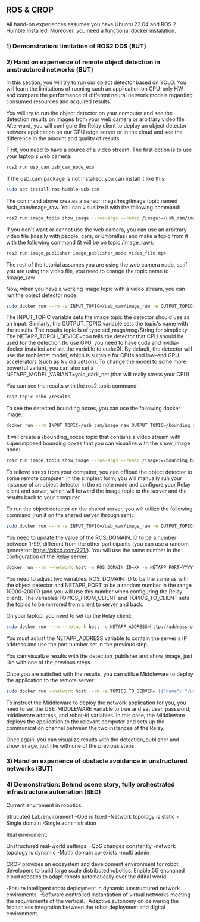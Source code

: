 ## ROS & CROP

All hand-on experiences assumes you have Ubuntu 22.04 and ROS 2 Humble installed. Moreover, you need a functional docker instalation.

### 1) Demonstration: limitation of ROS2 DDS (BUT)
### 2) Hand on experience of remote object detection in unstructured networks (BUT)

In this section, you will try to run our object detector based on YOLO. You will learn the limitations of running such an application on CPU-only HW and compare the performance of different neural network models regarding consumed resources and acquired results. 

You will try to run the object detector on your computer and see the detection results on images from your web camera or arbitrary video file. Afterward, you will configure the Relay client to deploy an object detector network application on our GPU edge server or in the cloud and see the difference in the amount and quality of results.

First, you need to have a source of a video stream. The first option is to use your laptop's web camera: 

```bash 
ros2 run usb_cam usb_cam_node_exe
```

If the usb_cam package is not installed, you can install it like this:

```bash 
sudo apt install ros-humble-usb-cam
```

The command above creates a sensor_msgs/msg/Image topic named /usb_cam/image_raw. You can visualize it with the following command:

```bash 
ros2 run image_tools show_image --ros-args --remap /image:=/usb_cam/image_raw
```

If you don't want or cannot use the web camera, you can use an arbitrary video file (ideally with people, cars, or umbrellas) and make a topic from it with the following command (it will be on topic /image_raw):

```bash 
ros2 run image_publisher image_publisher_node video_file.mp4
```

The rest of the tutorial assumes you are using the web camera node, so if you are using the video file, you need to change the topic name to /image_raw

Now, when you have a working image topic with a video stream, you can run the object detector node:

```bash 
sudo docker run --rm -e INPUT_TOPIC=/usb_cam/image_raw -e OUTPUT_TOPIC=/results -e NETAPP_TORCH_DEVICE=cpu  but5gera/ros_object_detection:0.3.0
```

The INPUT_TOPIC variable sets the image topic the detector should use as an input. Similarly, the OUTPUT_TOPIC variable sets the topic's name with the results. The results topic is of type std_msgs/msg/String for simplicity. The NETAPP_TORCH_DEVICE=cpu tells the detector that CPU should be used for the detection (to use GPU, you need to have cuda and nvidia-docker installed and set the variable to cuda:0). By default, the detector will use the mobilenet model, which is suitable for CPUs and low-end GPU accelerators (such as Nvidia Jetson). To change the model to some more powerful variant, you can also set a NETAPP_MODEL_VARIANT=yolo_dark_net (that will really stress your CPU).

You can see the results with the ros2 topic command:

```bash 
ros2 topic echo /results
```

To see the detected bounding boxes, you can use the following docker image: 

```bash 
docker run --rm INPUT_TOPIC=/usb_cam/image_raw OUTPUT_TOPIC=/bounding_boxes but5gera/detection_publisher:1.0.0
```

It will create a /bounding_boxes topic that contains a video stream with superimposed bounding boxes that you can visualize with the show_image node:

```bash 
ros2 run image_tools show_image --ros-args --remap /image:=/bounding_boxes
```

To relieve stress from your computer, you can offload the object detector to some remote computer. In the simplest form, you will manually run your instance of an object detector in the remote node and configure your Relay client and server, which will forward the image topic to the server and the results back to your computer. 

To run the object detector on the shared server, you will utilize the following command (run it on the shared server through ssh):

```bash 
sudo docker run --rm -e INPUT_TOPIC=/usb_cam/image_raw -e OUTPUT_TOPIC=/results -e ROS_DOMAIN_ID=XX but5gera/ros_object_detection:0.3.0
```

You need to update the value of the ROS_DOMAIN_ID to be a number between 1-99, different from the other participants (you can use a random generator: https://xkcd.com/221/). You will use the same number in the configuration of the Relay server:

```bash 
docker run --rm --network host -e ROS_DOMAIN_ID=XX -e NETAPP_PORT=YYYYY --rm --network host -e TOPICS_FROM_CLIENT='[{"name": "/usb_cam/image_raw", "type": "sensor_msgs/msg/Image"}]' -e TOPICS_TO_CLIENT='[{"name": "/results", "type": "std_msgs/msg/String"}]' but5gera/ros2_relay_server:1.3.2
```

You need to adjust two variables: ROS_DOMAIN_ID to be the same as with the object detector and NETAPP_PORT to be a random number in the range 10000-20000 (and you will use this number when configuring the Relay client). The variables TOPICS_FROM_CLIENT and TOPICS_TO_CLIENT sets the topics to be mirrored from client to server and back.

On your laptop, you need to set up the Relay client:

```bash 
sudo docker run --rm --network host -e NETAPP_ADDRESS=http://address-of-server:YYYYY -e TOPICS_TO_SERVER='[{"name": "/usb_cam/image_raw", "type": "sensor_msgs/msg/Image"}]' -e TOPICS_FROM_SERVER='[{"name": "/results", "type": "std_msgs/msg/String"}]'  but5gera/ros2_relay_client:1.3.0
```

You must adjust the NETAPP_ADDRESS variable to contain the server's IP address and use the port number set in the previous step.

You can visualize results with the detection_publisher and show_image, just like with one of the previous steps.

Once you are satisfied with the results, you can utilize Middleware to deploy the application to the remote server:

```bash 
sudo docker run --network host --rm -e TOPICS_TO_SERVER='[{"name": "/usb_cam/image_raw", "type": "sensor_msgs/msg/Image"}]' -e TOPICS_FROM_SERVER='[{"name": "/results", "type": "std_msgs/msg/String"}]' -e USE_MIDDLEWARE=true -e MIDDLEWARE_USER=GUID_USER -e MIDDLEWARE_PASSWORD=PASS -e MIDDLEWARE_TASK_ID=TBA -e MIDDLEWARE_ADDRESS=server-ip:server-port -e MIDDLEWARE_ROBOT_ID=ROBOT-ID but5gera/ros2_relay_client:1.3.0
```

To instruct the Middleware to deploy the network application for you, you need to set the USE_MIDDLEWARE variable to true and set user, password, middleware address, and robot-id variables. In this case, the Middleware deploys the application to the relevant computer and sets up the communication channel between the two instances of the Relay. 
 
Once again, you can visualize results with the detection_publisher and show_image, just like with one of the previous steps.

### 3) Hand on experience of obstacle avoidance in unstructured networks (BUT)
### 4) Demonstration: Behind scene story, fully orchestrated infrastructure automation (BED)

Current enviroment in robotics:

Strucuted Lab/environment
-QoS is fixed
-Network topology is static
-Single domain
-Single administration

Real enviroment:

Unstructured real-world settings:
-QoS changes constantly
-network topology is dynamic
-Mutlti domain co-exists
-multi admin

CROP provides an ecosystem and development environment for robot developers to build large scale distributed robotics.
Enable 5G enchaned cloud robotics to adapt robots automatically over the difital world.

-Ensure intelligent robot deployment in dynamic iunstructured network enviroments. 
-Software controlled instantiation of virtual networks meeting the requirements of the vertical.
-Adaptive autonomy on delivering the frictionless integration between the robot deployment and digital environment.
